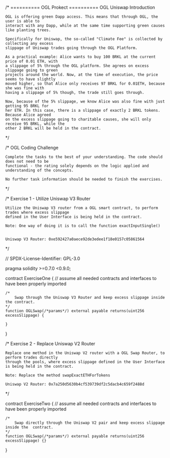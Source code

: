 /*
    ========== OGL Prokect ==========
    OGL Uniswap Introduction
    
    OGL is offering green Dapp access. This means that through OGL, the user is able to
    interact with any Dapp, while at the same time supporting green causes like planting trees.
    
    Specifically for Uniswap, the so-called "Climate Fee" is collected by collecting any excess 
    slippage of Uniswap trades going through the OGL Platform.
    
    As a practical example: Alice wants to buy 100 BRKL at the current price of 0.01 ETH, with
    a slippage of 5% through the OGL platform. She agrees on excess slippage going to green
    projects around the world. Now, at the time of execution, the price seems to have slightly
    moved higher, so that Alice only receives 97 BRKL for 0.01ETH, because she was fine with
    having a slippage of 5% though, the trade still goes through.
    
    Now, because of the 5% slippage, we know Alice was also fine with just getting 95 BRKL for
    her ETH. In this case, there is a slippage of exactly 2 BRKL tokens. Because Alice agreed
    on the excess slippage going to charitable causes, she will only receive 95 BRKL, while the
    other 2 BRKL will be held in the contract.
*/

/*
    OGL Coding Challenge
    
    Complete the tasks to the best of your understanding. The code should does not need to be 
    functional - the rating solely depends on the logic applied and understanding of the concepts.
    
    No further task information should be needed to finish the exercises.
*/

/*
    Exercise 1 - Utilize Uniswap V3 Router
    
    Utilize the Uniswap V3 router from a OGL smart contract, to perform trades where excess slippage
    defined in the User Interface is being held in the contract.
    
    Note: One way of doing it is to call the function exactInputSingle()
    
    
    Uniswap V3 Router: 0xe592427a0aece92de3edee1f18e0157c05861564
*/


// SPDX-License-Identifier: GPL-3.0

pragma solidity >=0.7.0 <0.9.0;

contract ExerciseOne {
    // assume all needed contracts and interfaces to have been properly imported

    /*
        Swap through the Uniswap V3 Router and keep excess slippage inside the contract.
    */
    function OGLSwap(/*params*/) external payable returns(uint256 excessSlippage) {
        
    }
}


/*
    Exercise 2 - Replace Uniswap V2 Router
    
    Replace one method in the Uniswap V2 router with a OGL Swap Router, to perform trades directly 
    through the pools, where excess slippage defined in the User Interface is being held in the contract.
    
    Note: Replace the method swapExactETHForTokens
    
    Uniswap V2 Router: 0x7a250d5630b4cf539739df2c5dacb4c659f2488d
*/

contract ExerciseTwo {
    // assume all needed contracts and interfaces to have been properly imported
    
    /*
        Swap directly through the Uniswap V2 pair and keep excess slippage inside the  contract.
    */
    function OGLSwap(/*params*/) external payable returns(uint256 excessSlippage) {}
}





